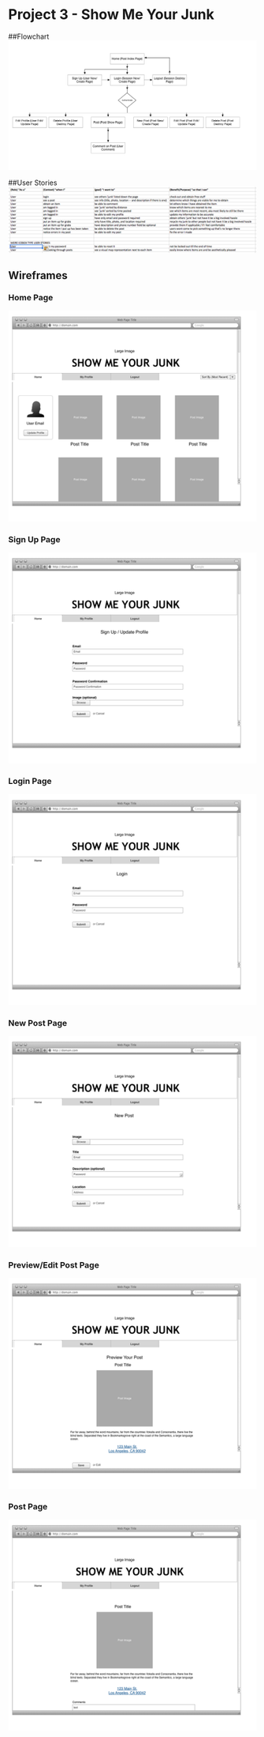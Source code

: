# Project 3 - Show Me Your Junk

##Flowchart
![](/assets/Project03_Flowchart.png)

##User Stories
![](/assets/UserStories.png)
## Wireframes
### Home Page
![](/assets/Project03_WF01.png)

### Sign Up Page
![](/assets/Project03_WF02.png)

### Login Page
![](/assets/Project03_WF03.png)

### New Post Page
![](/assets/Project03_WF04.png)

### Preview/Edit Post Page
![](/assets/Project03_WF05.png)

### Post Page
![](/assets/Project03_WF06.png)

